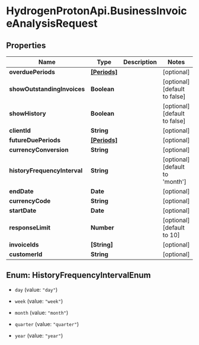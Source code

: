 # HydrogenProtonApi.BusinessInvoiceAnalysisRequest

## Properties
Name | Type | Description | Notes
------------ | ------------- | ------------- | -------------
**overduePeriods** | [**[Periods]**](Periods.md) |  | [optional] 
**showOutstandingInvoices** | **Boolean** |  | [optional] [default to false]
**showHistory** | **Boolean** |  | [optional] [default to false]
**clientId** | **String** |  | [optional] 
**futureDuePeriods** | [**[Periods]**](Periods.md) |  | [optional] 
**currencyConversion** | **String** |  | [optional] 
**historyFrequencyInterval** | **String** |  | [optional] [default to 'month']
**endDate** | **Date** |  | [optional] 
**currencyCode** | **String** |  | [optional] 
**startDate** | **Date** |  | [optional] 
**responseLimit** | **Number** |  | [optional] [default to 10]
**invoiceIds** | **[String]** |  | [optional] 
**customerId** | **String** |  | [optional] 


<a name="HistoryFrequencyIntervalEnum"></a>
## Enum: HistoryFrequencyIntervalEnum


* `day` (value: `"day"`)

* `week` (value: `"week"`)

* `month` (value: `"month"`)

* `quarter` (value: `"quarter"`)

* `year` (value: `"year"`)




